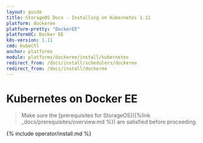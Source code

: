 ```yaml
---
layout: guide
title: StorageOS Docs - Installing on Kubernetes 1.11
platform: dockeree
platform-pretty: "DockerEE"
platformUC: Docker EE
k8s-version: 1.11
cmd: kubectl
anchor: platforms
module: platforms/dockeree/install/kubernetes
redirect_from: /docs/install/schedulers/dockeree
redirect_from: /docs/install/dockeree
---
```


# Kubernetes on Docker EE

> Make sure the 
> [prerequisites for StorageOS]({%link  _docs/prerequisites/overview.md %}) are
> satisfied before proceeding.

{% include operator/install.md %}
